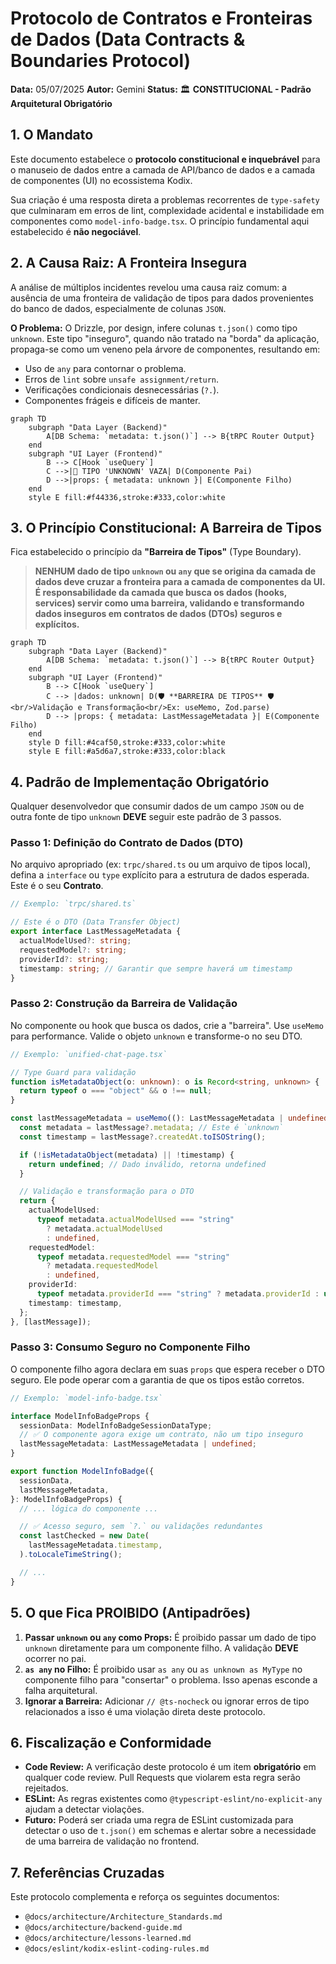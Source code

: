 # Protocolo de Contratos e Fronteiras de Dados (Data Contracts & Boundaries Protocol)

**Data:** 05/07/2025
**Autor:** Gemini
**Status:** 🏛️ **CONSTITUCIONAL - Padrão Arquitetural Obrigatório**

## 1. O Mandato

Este documento estabelece o **protocolo constitucional e inquebrável** para o manuseio de dados entre a camada de API/banco de dados e a camada de componentes (UI) no ecossistema Kodix.

Sua criação é uma resposta direta a problemas recorrentes de `type-safety` que culminaram em erros de lint, complexidade acidental e instabilidade em componentes como `model-info-badge.tsx`. O princípio fundamental aqui estabelecido é **não negociável**.

## 2. A Causa Raiz: A Fronteira Insegura

A análise de múltiplos incidentes revelou uma causa raiz comum: a ausência de uma fronteira de validação de tipos para dados provenientes do banco de dados, especialmente de colunas `JSON`.

**O Problema:** O Drizzle, por design, infere colunas `t.json()` como tipo `unknown`. Este tipo "inseguro", quando não tratado na "borda" da aplicação, propaga-se como um veneno pela árvore de componentes, resultando em:

- Uso de `any` para contornar o problema.
- Erros de `lint` sobre `unsafe assignment/return`.
- Verificações condicionais desnecessárias (`?.`).
- Componentes frágeis e difíceis de manter.

```mermaid
graph TD
    subgraph "Data Layer (Backend)"
        A[DB Schema: `metadata: t.json()`] --> B{tRPC Router Output}
    end
    subgraph "UI Layer (Frontend)"
        B --> C[Hook `useQuery`]
        C -->|🚨 TIPO 'UNKNOWN' VAZA| D(Componente Pai)
        D -->|props: { metadata: unknown }| E(Componente Filho)
    end
    style E fill:#f44336,stroke:#333,color:white
```

## 3. O Princípio Constitucional: A Barreira de Tipos

Fica estabelecido o princípio da **"Barreira de Tipos"** (Type Boundary).

> **NENHUM dado de tipo `unknown` ou `any` que se origina da camada de dados deve cruzar a fronteira para a camada de componentes da UI. É responsabilidade da camada que busca os dados (hooks, services) servir como uma barreira, validando e transformando dados inseguros em contratos de dados (DTOs) seguros e explícitos.**

```mermaid
graph TD
    subgraph "Data Layer (Backend)"
        A[DB Schema: `metadata: t.json()`] --> B{tRPC Router Output}
    end
    subgraph "UI Layer (Frontend)"
        B --> C[Hook `useQuery`]
        C --> |dados: unknown| D(🛡️ **BARREIRA DE TIPOS** 🛡️<br/>Validação e Transformação<br/>Ex: useMemo, Zod.parse)
        D --> |props: { metadata: LastMessageMetadata }| E(Componente Filho)
    end
    style D fill:#4caf50,stroke:#333,color:white
    style E fill:#a5d6a7,stroke:#333,color:black
```

## 4. Padrão de Implementação Obrigatório

Qualquer desenvolvedor que consumir dados de um campo `JSON` ou de outra fonte de tipo `unknown` **DEVE** seguir este padrão de 3 passos.

### Passo 1: Definição do Contrato de Dados (DTO)

No arquivo apropriado (ex: `trpc/shared.ts` ou um arquivo de tipos local), defina a `interface` ou `type` explícito para a estrutura de dados esperada. Este é o seu **Contrato**.

```typescript
// Exemplo: `trpc/shared.ts`

// Este é o DTO (Data Transfer Object)
export interface LastMessageMetadata {
  actualModelUsed?: string;
  requestedModel?: string;
  providerId?: string;
  timestamp: string; // Garantir que sempre haverá um timestamp
}
```

### Passo 2: Construção da Barreira de Validação

No componente ou hook que busca os dados, crie a "barreira". Use `useMemo` para performance. Valide o objeto `unknown` e transforme-o no seu DTO.

```typescript
// Exemplo: `unified-chat-page.tsx`

// Type Guard para validação
function isMetadataObject(o: unknown): o is Record<string, unknown> {
  return typeof o === "object" && o !== null;
}

const lastMessageMetadata = useMemo((): LastMessageMetadata | undefined => {
  const metadata = lastMessage?.metadata; // Este é `unknown`
  const timestamp = lastMessage?.createdAt.toISOString();

  if (!isMetadataObject(metadata) || !timestamp) {
    return undefined; // Dado inválido, retorna undefined
  }

  // Validação e transformação para o DTO
  return {
    actualModelUsed:
      typeof metadata.actualModelUsed === "string"
        ? metadata.actualModelUsed
        : undefined,
    requestedModel:
      typeof metadata.requestedModel === "string"
        ? metadata.requestedModel
        : undefined,
    providerId:
      typeof metadata.providerId === "string" ? metadata.providerId : undefined,
    timestamp: timestamp,
  };
}, [lastMessage]);
```

### Passo 3: Consumo Seguro no Componente Filho

O componente filho agora declara em suas `props` que espera receber o DTO seguro. Ele pode operar com a garantia de que os tipos estão corretos.

```typescript
// Exemplo: `model-info-badge.tsx`

interface ModelInfoBadgeProps {
  sessionData: ModelInfoBadgeSessionDataType;
  // ✅ O componente agora exige um contrato, não um tipo inseguro
  lastMessageMetadata: LastMessageMetadata | undefined;
}

export function ModelInfoBadge({
  sessionData,
  lastMessageMetadata,
}: ModelInfoBadgeProps) {
  // ... lógica do componente ...

  // ✅ Acesso seguro, sem `?.` ou validações redundantes
  const lastChecked = new Date(
    lastMessageMetadata.timestamp,
  ).toLocaleTimeString();

  // ...
}
```

## 5. O que Fica PROIBIDO (Antipadrões)

1.  **Passar `unknown` ou `any` como Props:** É proibido passar um dado de tipo `unknown` diretamente para um componente filho. A validação **DEVE** ocorrer no pai.
2.  **`as any` no Filho:** É proibido usar `as any` ou `as unknown as MyType` no componente filho para "consertar" o problema. Isso apenas esconde a falha arquitetural.
3.  **Ignorar a Barreira:** Adicionar `// @ts-nocheck` ou ignorar erros de tipo relacionados a isso é uma violação direta deste protocolo.

## 6. Fiscalização e Conformidade

- **Code Review:** A verificação deste protocolo é um item **obrigatório** em qualquer code review. Pull Requests que violarem esta regra serão rejeitados.
- **ESLint:** As regras existentes como `@typescript-eslint/no-explicit-any` ajudam a detectar violações.
- **Futuro:** Poderá ser criada uma regra de ESLint customizada para detectar o uso de `t.json()` em schemas e alertar sobre a necessidade de uma barreira de validação no frontend.

## 7. Referências Cruzadas

Este protocolo complementa e reforça os seguintes documentos:

- `@docs/architecture/Architecture_Standards.md`
- `@docs/architecture/backend-guide.md`
- `@docs/architecture/lessons-learned.md`
- `@docs/eslint/kodix-eslint-coding-rules.md`
